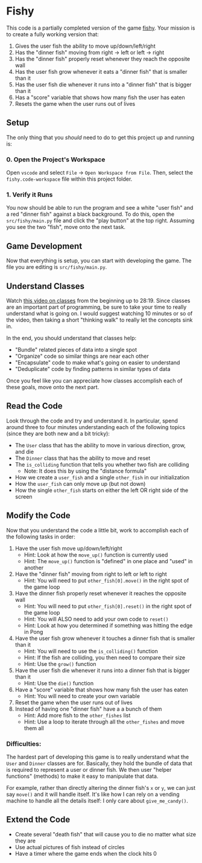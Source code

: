 # Fishy

This code is a partially completed version of the game [fishy](https://freefishy.org/).
Your mission is to create a fully working version that:

1. Gives the user fish the ability to move up/down/left/right
2. Has the "dinner fish" moving from right -> left or left -> right
3. Has the "dinner fish" properly reset whenever they reach the opposite wall
4. Has the user fish grow whenever it eats a "dinner fish" that is smaller than it
5. Has the user fish die whenever it runs into a "dinner fish" that is bigger than it
6. Has a "score" variable that shows how many fish the user has eaten
7. Resets the game when the user runs out of lives

## Setup

The only thing that you _should_ need to do to get this project up and running
is:

### 0. Open the Project's Workspace

Open `vscode` and select `File` -> `Open Workspace from File`. Then, select the
`fishy.code-workspace` file within this project folder.

### 1. Verify it Runs

You now should be able to run the program and see a white "user fish" and a red
"dinner fish" against a black background. To do this, open the
`src/fishy/main.py` file and click the "play button" at the top right.
Assuming you see the two "fish", move onto the next task.

## Game Development

Now that everything is setup, you can start with developing the game. The file
you are editing is `src/fishy/main.py`.

## Understand Classes

Watch [this video on classes](https://youtu.be/JeznW_7DlB0?si=RtxYM1PKXlM0Wf7K)
from the beginning up to 28:19. Since classes are an important part of
programming, be sure to take your time to really understand what is going on.
I would suggest watching 10 minutes or so of the video, then taking a short
"thinking walk" to really let the concepts sink in.

In the end, you should understand that classes help:

- "Bundle" related pieces of data into a single spot
- "Organize" code so similar things are near each other
- "Encapsulate" code to make what's going on easier to understand
- "Deduplicate" code by finding patterns in similar types of data

Once you feel like you can appreciate how classes accomplish each of these
goals, move onto the next part.

## Read the Code

Look through the code and try and understand it. In particular, spend around
three to four minutes understanding each of the following topics (since they are
both new and a bit tricky):

- The `User` class that has the ability to move in various direction, grow, and die
- The `Dinner` class that has the ability to move and reset
- The `is_colliding` function that tells you whether two fish are colliding
    - Note: It does this by using the "distance formula"
- How we create a `user_fish` and a single `other_fish` in our initialization
- How the `user_fish` can only move up (but not down)
- How the single `other_fish` starts on either the left OR right side of the screen

## Modify the Code

Now that you understand the code a little bit, work to accomplish each of the
following tasks in order:

1. Have the user fish move up/down/left/right
    - Hint: Look at how the `move_up()` function is currently used
    - Hint: The `move_up()` function is "defined" in one place and "used" in another
2. Have the "dinner fish" moving from right to left or left to right
    - Hint: You will need to put `other_fish[0].move()` in the right spot of the game loop
3. Have the dinner fish properly reset whenever it reaches the opposite wall
    - Hint: You will need to put `other_fish[0].reset()` in the right spot of the game loop
    - Hint: You will ALSO need to add your own code to `reset()`
    - Hint: Look at how you determined if something was hitting the edge in Pong
4. Have the user fish grow whenever it touches a dinner fish that is smaller than it
    - Hint: You will need to use the `is_colliding()` function
    - Hint: If the fish are colliding, you then need to compare their size
    - Hint: Use the `grow()` function
5. Have the user fish die whenever it runs into a dinner fish that is bigger than it
    - Hint: Use the `die()` function
6. Have a "score" variable that shows how many fish the user has eaten
    - Hint: You will need to create your own variable
7. Reset the game when the user runs out of lives
8. Instead of having one "dinner fish" have a a bunch of them
    - Hint: Add more fish to the `other_fishes` list
    - Hint: Use a loop to iterate through all the `other_fishes` and move them all

### Difficulties:

The hardest part of developing this game is to really understand what the `User`
and `Dinner` classes are for. Basically, they hold the bundle of data that is
required to represent a user or dinner fish. We then user "helper functions"
(methods) to make it easy to manipulate that data.

For example, rather than directly altering the dinner fish's `x` or `y`, we can
just say `move()` and it will handle itself. It's like how I can rely on a
vending machine to handle all the details itself: I only care about
`give_me_candy()`.

## Extend the Code

- Create several "death fish" that will cause you to die no matter what size they are
- Use actual pictures of fish instead of circles
- Have a timer where the game ends when the clock hits 0
